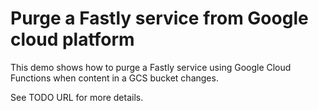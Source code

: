 # Purge a Fastly service from Google cloud platform

This demo shows how to purge a Fastly service using Google Cloud Functions when content in a GCS bucket changes.

See TODO URL for more details.
